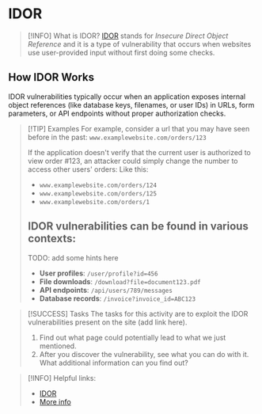# IDOR

> [!INFO] What is IDOR?
> [IDOR](https://portswigger.net/web-security/access-control/idor) stands for _Insecure Direct Object Reference_ and it is a type of vulnerability that occurs when websites use user-provided input without first doing some checks.

## How IDOR Works

IDOR vulnerabilities typically occur when an application exposes internal object references (like database keys, filenames, or user IDs) in URLs, form parameters, or API endpoints without proper authorization checks.

> [!TIP] Examples
> For example, consider a url that you may have seen before in the past:
> `www.examplewebsite.com/orders/123`
>
> If the application doesn't verify that the current user is authorized to view order #123, an attacker could simply change the number to access other users' orders:
> Like this:
>
> - `www.examplewebsite.com/orders/124`
> - `www.examplewebsite.com/orders/125`
> - `www.examplewebsite.com/orders/1`
>
> ## IDOR vulnerabilities can be found in various contexts:
>
> TODO: add some hints here
>
> - **User profiles**: `/user/profile?id=456`
> - **File downloads**: `/download?file=document123.pdf`
> - **API endpoints**: `/api/users/789/messages`
> - **Database records**: `/invoice?invoice_id=ABC123`

> [!SUCCESS] Tasks
> The tasks for this activity are to exploit the IDOR vulnerabilities present on the site (add link here).
>
> 1. Find out what page could potentially lead to what we just mentioned.
> 2. After you discover the vulnerability, see what you can do with it. What additional information can you find out?

> [!INFO] Helpful links:
>
> - [IDOR](https://portswigger.net/web-security/access-control/lab-insecure-direct-object-references)
> - [More info](https://www.imperva.com/learn/application-security/insecure-direct-object-reference-idor/)
